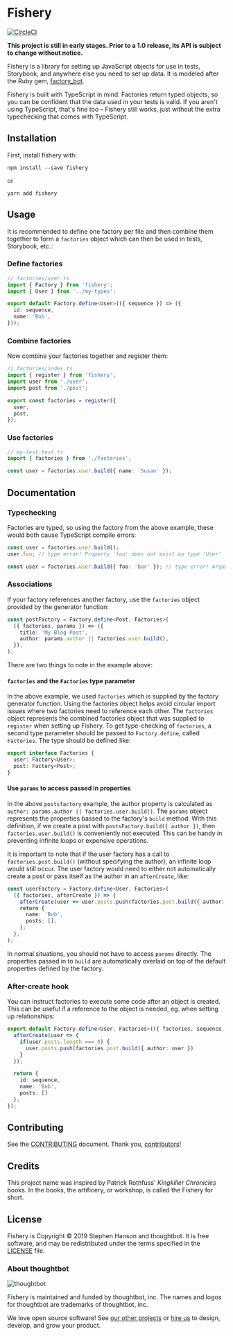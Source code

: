# Fishery

[![CircleCI](https://circleci.com/gh/thoughtbot/fishery.svg?style=svg)](https://circleci.com/gh/thoughtbot/fishery)

**This project is still in early stages. Prior to a 1.0 release, its API is subject to change without notice.**

Fishery is a library for setting up JavaScript objects for use in tests, Storybook, and anywhere else you need to set up data. It is modeled after the Ruby gem, [factory_bot][factory_bot].

Fishery is built with TypeScript in mind. Factories return typed objects, so you can be confident that the data used in your tests is valid. If you aren't using TypeScript, that's fine too – Fishery still works, just without the extra typechecking that comes with TypeScript.

## Installation

First, install fishery with:

```
npm install --save fishery
```

or

```
yarn add fishery
```

## Usage

It is recommended to define one factory per file and then combine them together to form a `factories` object which can then be used in tests, Storybook, etc.:

### Define factories

```typescript
// factories/user.ts
import { Factory } from 'fishery';
import { User } from '../my-types';

export default Factory.define<User>(({ sequence }) => ({
  id: sequence,
  name: 'Bob',
}));
```

### Combine factories

Now combine your factories together and register them:

```typescript
// factories/index.ts
import { register } from 'fishery';
import user from './user';
import post from './post';

export const factories = register({
  user,
  post,
});
```

### Use factories

```typescript
// my-test.test.ts
import { factories } from './factories';

const user = factories.user.build({ name: 'Susan' });
```

## Documentation

### Typechecking

Factories are typed, so using the factory from the above example, these would both cause TypeScript compile errors:

```typescript
const user = factories.user.build();
user.foo; // type error! Property 'foo' does not exist on type 'User'
```

```typescript
const user = factories.user.build({ foo: 'bar' }); // type error! Argument of type '{ foo: string; }' is not assignable to parameter of type 'Partial<User>'.
```

### Associations

If your factory references another factory, use the `factories` object provided by the generator function:

```typescript
const postFactory = Factory.define<Post, Factories>(
  ({ factories, params }) => ({
    title: 'My Blog Post',
    author: params.author || factories.user.build(),
  }),
);
```

There are two things to note in the example above:

#### `factories` and the `Factories` type parameter

In the above example, we used `factories` which is supplied by the factory generator function. Using the factories object helps avoid circular import issues where two factories need to reference each other. The `factories` object represents the combined factories object that was supplied to `register` when setting up Fishery. To get type-checking of `factories`, a second type parameter should be passed to `Factory.define`, called `Factories`. The type should be defined like:

```typescript
export interface Factories {
  user: Factory<User>;
  post: Factory<Post>;
}
```

#### Use `params` to access passed in properties

In the above `postsfactory` example, the author property is calculated as `author: params.author || factories.user.build()`. The `params` object represents the properties bassed to the factory's `build` method. With this definition, if we create a post with `postsFactory.build({ author })`, then `factories.user.build()` is conveniently not executed. This can be handy in preventing infinite loops or expensive operations. 

It is important to note that if the user factory has a call to `factories.post.build()` (without specifying the author), an infinite loop would still occur. The user factory would need to either not automatically create a post or pass itself as the author in an `afterCreate`, like:

```typescript
const userFactory = Factory.define<User, Factories>(
  ({ factories, afterCreate }) => {
    afterCreate(user => user.posts.push(factories.post.build({ author: user })));
    return {
      name: 'Bob',
      posts: [],
    };
  },
);
```
In normal situations, you should not have to access `params` directly. The properties passed in to `build` are automatically overlaid on top of the default properties defined by the factory.

### After-create hook

You can instruct factories to execute some code after an object is created. This can be useful if a reference to the object is needed, eg. when setting up relationships:

```typescript
export default Factory.define<User, Factories>(({ factories, sequence, afterCreate }) => {
  afterCreate(user => {
    if(user.posts.length === 0) {
      user.posts.push(factories.post.build({ author: user })
    }
  });

  return {
    id: sequence,
    name: 'Bob',
    posts: []
  };
});
```

## Contributing

See the [CONTRIBUTING] document.
Thank you, [contributors]!

[CONTRIBUTING]: CONTRIBUTING.md
[contributors]: https://github.com/thoughtbot/templates/graphs/contributors

## Credits

This project name was inspired by Patrick Rothfuss' _Kingkiller Chronicles_ books. In the books, the artificery, or workshop, is called the Fishery for short.

## License

Fishery is Copyright © 2019 Stephen Hanson and thoughtbot. It is free
software, and may be redistributed under the terms specified in the
[LICENSE](/LICENSE) file.

### About thoughtbot

![thoughtbot](https://presskit.thoughtbot.com/images/thoughtbot-logo-for-readmes.svg)

Fishery is maintained and funded by thoughtbot, inc.
The names and logos for thoughtbot are trademarks of thoughtbot, inc.

We love open source software!
See [our other projects][community] or
[hire us][hire] to design, develop, and grow your product.

[community]: https://thoughtbot.com/community?utm_source=github
[hire]: https://thoughtbot.com/hire-us?utm_source=github
[factory_bot]: https://github.com/thoughtbot/factory_bot

